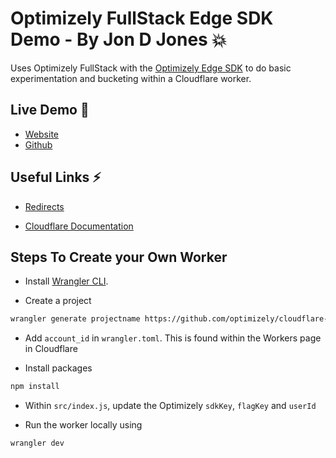 # Optimizely FullStack Edge SDK Demo - By Jon D Jones 💥

Uses Optimizely FullStack with the [Optimizely Edge SDK](https://docs.developers.optimizely.com/full-stack/v4.0/docs/edge-sdks) to do basic experimentation and bucketing within a Cloudflare worker.

## Live Demo 👻

 - [Website](https://opti-fullstack-sdk.jonjones.workers.dev/)
 - [Github](https://github.com/jondjones-poc/optimizely-fullstack-cloudflare-worker)

## Useful Links ⚡️ 

- [Redirects](https://docs.developers.optimizely.com/full-stack/v4.0/docs/edge-sdksts)

- [Cloudflare Documentation](https://developers.cloudflare.com/workers/)

## Steps To Create your Own Worker

- Install [Wrangler CLI](https://developers.cloudflare.com/workers/cli-wrangler).

- Create a project

```bash
wrangler generate projectname https://github.com/optimizely/cloudflare-worker-template
```

- Add `account_id` in `wrangler.toml`. This is found within the Workers page in Cloudflare

- Install packages

```bash
npm install
```

- Within `src/index.js`, update the Optimizely `sdkKey`, `flagKey` and `userId`

- Run the worker locally using

```bash
wrangler dev
```
